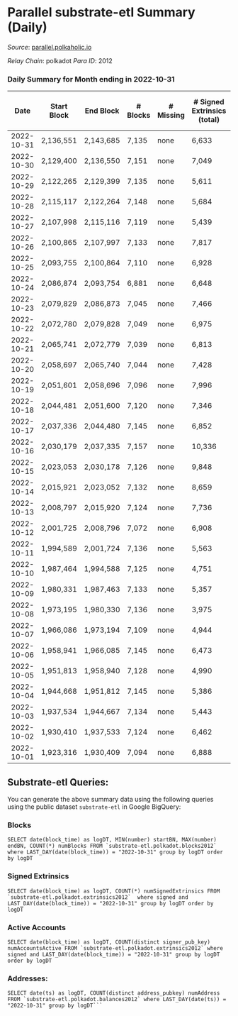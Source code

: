 # Parallel substrate-etl Summary (Daily)

_Source_: [parallel.polkaholic.io](https://parallel.polkaholic.io)

*Relay Chain*: polkadot
*Para ID*: 2012



### Daily Summary for Month ending in 2022-10-31


| Date | Start Block | End Block | # Blocks | # Missing | # Signed Extrinsics (total) | # Active Accounts | # Addresses with Balances | # Events | # Transfers | # XCM Transfers In | # XCM Transfers Out |
| ---- | ----------- | --------- | -------- | --------- | --------------------------- | ----------------- | ------------------------- | -------- | ----------- | ------------------ | ------------------- |
| 2022-10-31 | 2,136,551 | 2,143,685 | 7,135 | none  | 6,633 | 654 | 45,325 | 71,724 | 4,109 ($320,749) | 131 ($152,339) | 102 ($520,376) |
| 2022-10-30 | 2,129,400 | 2,136,550 | 7,151 | none  | 7,049 | 566 | 45,291 | 71,179 | 4,133 ($84,292.23) | 125 ($119,757) | 69 ($62,918.68) |
| 2022-10-29 | 2,122,265 | 2,129,399 | 7,135 | none  | 5,611 | 682 | 45,264 | 65,723 | 4,590 ($148,715) | 159 ($129,211) | 117 ($115,644) |
| 2022-10-28 | 2,115,117 | 2,122,264 | 7,148 | none  | 5,684 | 506 | 45,240 | 63,308 | 4,064 ($125,695) | 120 ($184,470) | 95 ($72,819.46) |
| 2022-10-27 | 2,107,998 | 2,115,116 | 7,119 | none  | 5,439 | 536 | 45,222 | 62,111 | 3,732 ($104,167) | 113 ($157,927) | 78 ($184,664) |
| 2022-10-26 | 2,100,865 | 2,107,997 | 7,133 | none  | 7,817 | 632 |  | 78,294 | 4,996 ($816,960) | 173 ($251,164) | 128 ($155,076) |
| 2022-10-25 | 2,093,755 | 2,100,864 | 7,110 | none  | 6,928 | 589 |  | 73,984 | 5,133 ($252,762) | 134 ($161,462) | 136 ($86,921.32) |
| 2022-10-24 | 2,086,874 | 2,093,754 | 6,881 | none  | 6,648 | 641 | 45,090 | 72,464 | 4,878 ($150,044) | 184 ($97,496.24) | 107 ($68,710.18) |
| 2022-10-23 | 2,079,829 | 2,086,873 | 7,045 | none  | 7,466 | 597 | 45,065 | 75,771 | 4,789 ($154,330) | 157 ($87,632.93) | 106 ($74,093.64) |
| 2022-10-22 | 2,072,780 | 2,079,828 | 7,049 | none  | 6,975 | 517 | 45,016 | 71,727 | 4,713 ($176,697) | 163 ($65,650.29) | 112 ($53,017.34) |
| 2022-10-21 | 2,065,741 | 2,072,779 | 7,039 | none  | 6,813 | 613 |  | 73,942 | 5,148 ($280,997) | 237 ($314,992) | 121 ($468,348) |
| 2022-10-20 | 2,058,697 | 2,065,740 | 7,044 | none  | 7,428 | 598 |  | 75,346 | 4,706 ($187,335) | 191 ($80,536.83) | 131 ($75,131.62) |
| 2022-10-19 | 2,051,601 | 2,058,696 | 7,096 | none  | 7,996 | 637 |  | 81,825 | 5,997 ($170,002) | 203 ($144,493) | 150 ($150,888) |
| 2022-10-18 | 2,044,481 | 2,051,600 | 7,120 | none  | 7,346 | 610 | 44,877 | 76,704 | 5,130 ($178,044) | 169 ($545,811) | 117 ($43,220.35) |
| 2022-10-17 | 2,037,336 | 2,044,480 | 7,145 | none  | 6,852 | 679 | 44,852 | 74,497 | 4,793 ($695,413) | 168 ($79,515.80) | 116 ($50,488.69) |
| 2022-10-16 | 2,030,179 | 2,037,335 | 7,157 | none  | 10,336 | 672 |  | 92,743 | 5,435 ($1,713,910) | 280 ($705,201) | 159 ($78,234.38) |
| 2022-10-15 | 2,023,053 | 2,030,178 | 7,126 | none  | 9,848 | 690 | 44,773 | 92,783 | 6,588 ($1,761,493) | 219 ($175,557) | 188 ($481,663) |
| 2022-10-14 | 2,015,921 | 2,023,052 | 7,132 | none  | 8,659 | 649 | 44,732 | 87,516 | 6,633 ($3,059,033) | 263 ($118,516) | 154 ($64,876.53) |
| 2022-10-13 | 2,008,797 | 2,015,920 | 7,124 | none  | 7,736 | 680 |  | 84,114 | 7,353 ($206,769) | 260 ($342,692) | 118 ($85,876.54) |
| 2022-10-12 | 2,001,725 | 2,008,796 | 7,072 | none  | 6,908 | 585 | 44,664 | 69,296 | 3,820 ($1,230,081) | 154 ($132,054) | 106 ($103,378) |
| 2022-10-11 | 1,994,589 | 2,001,724 | 7,136 | none  | 5,563 | 544 |  | 58,886 | 2,863 ($406,956) | 142 ($50,088.27) | 107 ($80,625.90) |
| 2022-10-10 | 1,987,464 | 1,994,588 | 7,125 | none  | 4,751 | 539 |  | 58,558 | 7,131 ($2,970,922) | 118 ($57,187.43) | 71 ($48,680.07) |
| 2022-10-09 | 1,980,331 | 1,987,463 | 7,133 | none  | 5,357 | 588 |  | 62,917 | 9,509 ($61,989.84) | 108 ($77,133.17) | 72 ($158,262) |
| 2022-10-08 | 1,973,195 | 1,980,330 | 7,136 | none  | 3,975 | 504 | 44,547 | 55,111 | 9,415 ($70,195.12) | 118 ($32,269.17) | 84 ($21,088.10) |
| 2022-10-07 | 1,966,086 | 1,973,194 | 7,109 | none  | 4,944 | 507 | 44,520 | 62,487 | 10,084 ($65,341.36) | 137 ($483,185) | 50 ($416,388) |
| 2022-10-06 | 1,958,941 | 1,966,085 | 7,145 | none  | 6,473 | 1,010 | 44,490 | 70,712 | 10,695 ($107,682) | 142 ($90,859.53) | 87 ($78,148.74) |
| 2022-10-05 | 1,951,813 | 1,958,940 | 7,128 | none  | 4,990 | 556 | 44,457 | 61,903 | 9,860 ($419,907) | 125 ($178,270) | 60 ($375,829) |
| 2022-10-04 | 1,944,668 | 1,951,812 | 7,145 | none  | 5,386 | 564 | 44,417 | 63,824 | 9,982 ($76,636.44) | 135 ($106,338) | 72 ($90,641.22) |
| 2022-10-03 | 1,937,534 | 1,944,667 | 7,134 | none  | 5,443 | 535 |  | 63,724 | 9,613 ($58,691.33) | 147 ($58,197.98) | 56 ($69,690.75) |
| 2022-10-02 | 1,930,410 | 1,937,533 | 7,124 | none  | 6,462 | 534 |  | 69,808 | 10,306 ($74,389.05) | 135 ($101,694) | 66 ($73,352.72) |
| 2022-10-01 | 1,923,316 | 1,930,409 | 7,094 | none  | 6,888 | 525 |  | 70,013 | 9,694 ($186,365) | 164 ($169,113) | 56 ($46,357.64) |

## Substrate-etl Queries:
You can generate the above summary data using the following queries using the public dataset `substrate-etl` in Google BigQuery:


### Blocks
```
SELECT date(block_time) as logDT, MIN(number) startBN, MAX(number) endBN, COUNT(*) numBlocks FROM `substrate-etl.polkadot.blocks2012`  where LAST_DAY(date(block_time)) = "2022-10-31" group by logDT order by logDT
```


### Signed Extrinsics
```
SELECT date(block_time) as logDT, COUNT(*) numSignedExtrinsics FROM `substrate-etl.polkadot.extrinsics2012`  where signed and LAST_DAY(date(block_time)) = "2022-10-31" group by logDT order by logDT
```


### Active Accounts
```
SELECT date(block_time) as logDT, COUNT(distinct signer_pub_key) numAccountsActive FROM `substrate-etl.polkadot.extrinsics2012` where signed and LAST_DAY(date(block_time)) = "2022-10-31" group by logDT order by logDT
```


### Addresses:
```
SELECT date(ts) as logDT, COUNT(distinct address_pubkey) numAddress FROM `substrate-etl.polkadot.balances2012` where LAST_DAY(date(ts)) = "2022-10-31" group by logDT```

